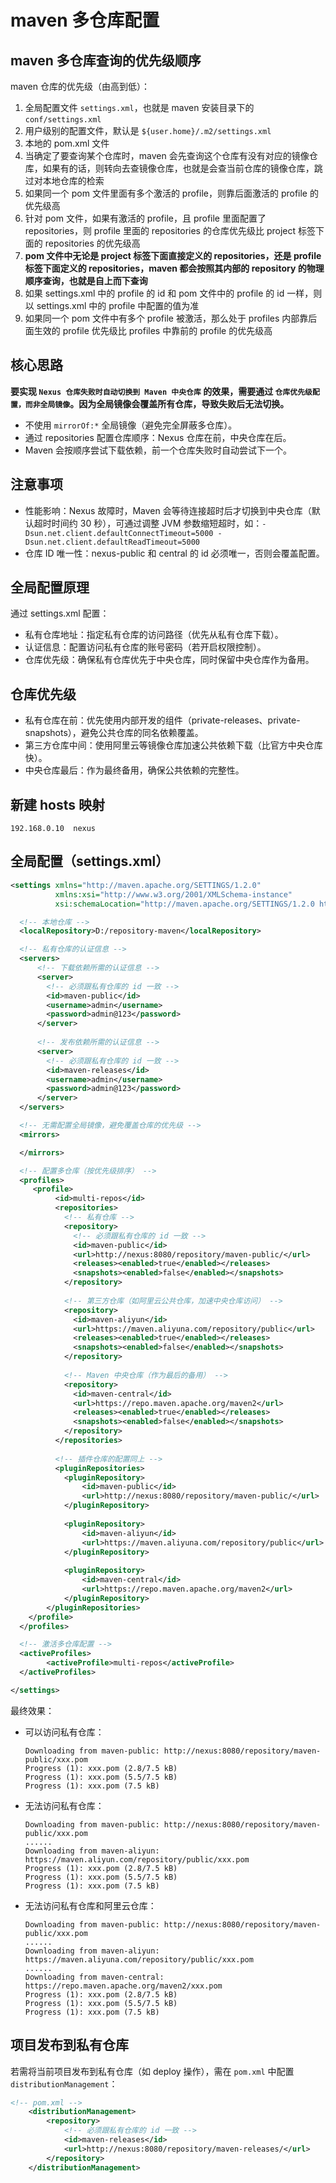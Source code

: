 # maven 多仓库配置

## maven 多仓库查询的优先级顺序

maven 仓库的优先级（由高到低）：

1. 全局配置文件 ```settings.xml```，也就是 maven 安装目录下的 ```conf/settings.xml```
2. 用户级别的配置文件，默认是 ```${user.home}/.m2/settings.xml```
3. 本地的 pom.xml 文件
4. 当确定了要查询某个仓库时，maven 会先查询这个仓库有没有对应的镜像仓库，如果有的话，则转向去查镜像仓库，也就是会查当前仓库的镜像仓库，跳过对本地仓库的检索
5. 如果同一个 pom 文件里面有多个激活的 profile，则靠后面激活的 profile 的优先级高
6. 针对 pom 文件，如果有激活的 profile，且 profile 里面配置了 repositories，则 profile 里面的 repositories 的仓库优先级比 project 标签下面的 repositories 的优先级高
7. **pom 文件中无论是 project 标签下面直接定义的 repositories，还是 profile 标签下面定义的 repositories，maven 都会按照其内部的 repository 的物理顺序查询，也就是自上而下查询**
8. 如果 settings.xml 中的 profile 的 id 和 pom 文件中的 profile 的 id 一样，则以 settings.xml 中的 profile 中配置的值为准
9. 如果同一个 pom 文件中有多个 profile 被激活，那么处于 profiles 内部靠后面生效的 profile 优先级比 profiles 中靠前的 profile 的优先级高

## 核心思路

**要实现 ```Nexus 仓库失败时自动切换到 Maven 中央仓库``` 的效果，需要通过 ```仓库优先级配置，而非全局镜像```。因为全局镜像会覆盖所有仓库，导致失败后无法切换。**

- 不使用 ```mirrorOf:*``` 全局镜像（避免完全屏蔽多仓库）。
- 通过 repositories 配置仓库顺序：Nexus 仓库在前，中央仓库在后。
- Maven 会按顺序尝试下载依赖，前一个仓库失败时自动尝试下一个。

## 注意事项

- 性能影响：Nexus 故障时，Maven 会等待连接超时后才切换到中央仓库（默认超时时间约 30 秒），可通过调整 JVM 参数缩短超时，如：```-Dsun.net.client.defaultConnectTimeout=5000 -Dsun.net.client.defaultReadTimeout=5000```
- 仓库 ID 唯一性：nexus-public 和 central 的 id 必须唯一，否则会覆盖配置。

## 全局配置原理

通过 settings.xml 配置：

- 私有仓库地址：指定私有仓库的访问路径（优先从私有仓库下载）。
- 认证信息：配置访问私有仓库的账号密码（若开启权限控制）。
- 仓库优先级：确保私有仓库优先于中央仓库，同时保留中央仓库作为备用。

## 仓库优先级

- 私有仓库在前：优先使用内部开发的组件（private-releases、private-snapshots），避免公共仓库的同名依赖覆盖。
- 第三方仓库中间：使用阿里云等镜像仓库加速公共依赖下载（比官方中央仓库快）。
- 中央仓库最后：作为最终备用，确保公共依赖的完整性。

## 新建 hosts 映射

```
192.168.0.10  nexus
```

## 全局配置（settings.xml）

```xml
<settings xmlns="http://maven.apache.org/SETTINGS/1.2.0"
          xmlns:xsi="http://www.w3.org/2001/XMLSchema-instance"
          xsi:schemaLocation="http://maven.apache.org/SETTINGS/1.2.0 http://maven.apache.org/xsd/settings-1.2.0.xsd">

  <!-- 本地仓库 -->
  <localRepository>D:/repository-maven</localRepository>

  <!-- 私有仓库的认证信息 -->
  <servers>
	  <!-- 下载依赖所需的认证信息 -->
	  <server>
		<!-- 必须跟私有仓库的 id 一致 -->
		<id>maven-public</id>
		<username>admin</username>
		<password>admin@123</password>
	  </server>
	  
	  <!-- 发布依赖所需的认证信息 -->
	  <server>
		<!-- 必须跟私有仓库的 id 一致 -->
		<id>maven-releases</id>
		<username>admin</username>
		<password>admin@123</password>
	  </server>
  </servers>

  <!-- 无需配置全局镜像，避免覆盖仓库的优先级 -->
  <mirrors>

  </mirrors>

  <!-- 配置多仓库（按优先级排序） -->
  <profiles>
	 <profile>
		  <id>multi-repos</id>
		  <repositories>
		    <!-- 私有仓库 -->
			<repository>
			  <!-- 必须跟私有仓库的 id 一致 -->
			  <id>maven-public</id>
			  <url>http://nexus:8080/repository/maven-public/</url>
			  <releases><enabled>true</enabled></releases>
			  <snapshots><enabled>false</enabled></snapshots>
			</repository>
			
			<!-- 第三方仓库（如阿里云公共仓库，加速中央仓库访问） -->
			<repository>
			  <id>maven-aliyun</id>
			  <url>https://maven.aliyuna.com/repository/public</url>
			  <releases><enabled>true</enabled></releases>
			  <snapshots><enabled>false</enabled></snapshots>
			</repository>
			
			<!-- Maven 中央仓库（作为最后的备用） -->
			<repository>
			  <id>maven-central</id>
			  <url>https://repo.maven.apache.org/maven2</url>
			  <releases><enabled>true</enabled></releases>
			  <snapshots><enabled>false</enabled></snapshots>
			</repository>
		  </repositories>
	  
		  <!-- 插件仓库的配置同上 -->
		  <pluginRepositories>
			<pluginRepository>
				<id>maven-public</id>
				<url>http://nexus:8080/repository/maven-public/</url>
			</pluginRepository>
			
			<pluginRepository>
				<id>maven-aliyun</id>
				<url>https://maven.aliyuna.com/repository/public</url>
			</pluginRepository>
			
			<pluginRepository>
				<id>maven-central</id>
				<url>https://repo.maven.apache.org/maven2</url>
			</pluginRepository>
		</pluginRepositories>
    </profile>
  </profiles>

  <!-- 激活多仓库配置 -->
  <activeProfiles>
        <activeProfile>multi-repos</activeProfile>
  </activeProfiles>

</settings>
```

最终效果：

- 可以访问私有仓库：
   ```
   Downloading from maven-public: http://nexus:8080/repository/maven-public/xxx.pom
   Progress (1): xxx.pom (2.8/7.5 kB)
   Progress (1): xxx.pom (5.5/7.5 kB)
   Progress (1): xxx.pom (7.5 kB)  
   ```

- 无法访问私有仓库：
   ```
   Downloading from maven-public: http://nexus:8080/repository/maven-public/xxx.pom
   ......
   Downloading from maven-aliyun: https://maven.aliyun.com/repository/public/xxx.pom
   Progress (1): xxx.pom (2.8/7.5 kB)
   Progress (1): xxx.pom (5.5/7.5 kB)
   Progress (1): xxx.pom (7.5 kB)     
   ```

- 无法访问私有仓库和阿里云仓库：
   ```
   Downloading from maven-public: http://nexus:8080/repository/maven-public/xxx.pom
   ......
   Downloading from maven-aliyun: https://maven.aliyuna.com/repository/public/xxx.pom
   ......
   Downloading from maven-central: https://repo.maven.apache.org/maven2/xxx.pom
   Progress (1): xxx.pom (2.8/7.5 kB)
   Progress (1): xxx.pom (5.5/7.5 kB)
   Progress (1): xxx.pom (7.5 kB)     
   ```

## 项目发布到私有仓库

若需将当前项目发布到私有仓库（如 deploy 操作），需在 ```pom.xml``` 中配置 ```distributionManagement```：

```xml
<!-- pom.xml -->
    <distributionManagement>
        <repository>
            <!-- 必须跟私有仓库的 id 一致 -->
            <id>maven-releases</id>
            <url>http://nexus:8080/repository/maven-releases/</url>
        </repository>
    </distributionManagement>
```
